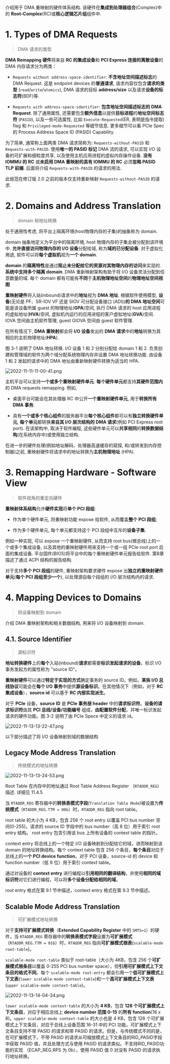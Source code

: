 
介绍用于 DMA 重映射的硬件体系结构. 该硬件在**集成到处理器组合**(Complex)中的 **Root-Complex**(RC)或**核心逻辑芯片组**组件中.

# 1. Types of DMA Requests

> DMA 请求的类型

**DMA Remapping 硬件**将来自 **RC 的集成设备**和 **PCI Express 连接的离散设备**的 DMA 内存请求分为两类：

* `Requests without address-space-identifier`: **不含地址空间描述标志**的 DMA Request. 这是 endpoint devices 的**普通请求**, 请求内容仅包含**请求的类型** (`read`/`write`/`atomics`), DMA 请求的目标 **address/size** 以及请求**设备的标志符**(BDF)等.

* `Requests with address-space-identifier`: **包含地址空间描述标志的 DMA Request**. 除了通用属性, 还需要包含**额外信息**以提供**目标进程**的**地址空间标志符** (`PASID`), 以及一些可选属性, 比如 `Execute-Requested`(ER, 表明是指令提取) flag 和 `Privileged-mode-Requested` 等细节信息. 更多细节可以看 PCIe Spec 的 Process Address Space ID (PASID) Capability.

为了简单, 通常称上面两类 DMA 请求简称为: `Requests-without-PASID` 和 `Requests-with-PASID`. 使用**唯一的 PASID 标记** DMA 流的请求, 可以实现 I/O 设备的可扩展和细粒度共享, 以及使用主机应用进程的虚拟内存操作设备.  **没有 IOMMU 的 RC** 或**未启用 DMA 重映射的具有 IOMMU 的 RC** 必须**忽略 PASID TLP 前缀**. 后面将介绍 `Requests-with-PASID` 的请求的用法.

此规范在修订版 2.0 之前的版本仅支持重新映射 `Requests-without-PASID` 的请求.

# 2. Domains and Address Translation

> domain 和地址转换

处于通用性考虑, 将平台上隔离环境(host物理内存的子集)的抽象称为 domain.

domain 抽象地定义为平台中的隔离环境, host 物理内存的子集会被分配到该环境中. **允许直接访问物理内存的 I/O 设备**分配给域, 称为**域的已分配设备**. 对于虚拟化用途, 软件可以将**每个虚拟机**视为**一个 domain**.

**domain** 的**隔离特性**是通过**阻止未分配给它的资源对其物理内存的访问**来实现的. **系统中支持多个隔离 domain**. DMA 重新映射架构有助于将 I/O 设备灵活分配到任意数量的域. 每个 domain 都有可能有**不同**于**主机物理地址空间**的**物理地址空间视图**

**重映射硬件**​​将入站(inbound)请求中的**地址**视为 **DMA 地址**. 根据软件使用模型, **设备**(无论是 PF、SR-IOV VF 还是 SIOV 可分配设备接口 (ADI))**的 DMA 地址空间**可能是该设备所属 guest 的物理地址(**GPA**)空间, 执行 DMA 请求的 host 应用进程的虚拟地址(**HVA**)空间, 虚拟机内运行的应用进程的客户虚拟地址(**GVA**)空间. IOVA 空间由主机软件管理, guest GIOVA 空间由 guest 软件管理.

在所有情况下, **DMA 重映射**都会将 **I/O 设备**发出的 **DMA 请求**中的**地址**转换为其相应的主机物理地址(**HPA**).

图 3-1 说明了 DMA 地址转换. I/O 设备 1 和 2 分别分配给 domain 1 和 2. 负责创建和管理域的软件为两个域分配系统物理内存并设置 DMA 地址转换功能. 由设备 1 和 2 发起的请求中的 DMA 地址由重新映射硬件转换为适当的 HPA.

![2022-11-11-11-00-41.png](./images/2022-11-11-11-00-41.png)

主机平台可以支持**一个或多个重映射硬件单元**. **每个硬件单元**都支持**其硬件范围内**的 DMA requests remapping. 例如,

* 桌面平台可能会在其处理器 RC 中公开**一个重映射硬件单元**, 用于**转换所有 DMA 事务**.

* 具有**一个或多个核心组件**的服务器平台**每个核心组件**都可以有**独立转换硬件单元**, **每个单元**都转换**来自其 I/O 层次结构的 DMA 请求**(例如 PCI Express root port). 在该架构中, 取决于软件编程, 这些硬件单元可以**共享相同**的**转换数据结构**(在系统内存中)或使用独立结构.

在进一步的硬件处理(例如地址解码、处理器高速缓存的窥探, 和/或转发到内存控制器)之前, 重映射硬件​​将请求中的地址转换为**主机物理地址** (HPA).

# 3. Remapping Hardware - Software View

> 软件视角的重定向硬件

**重映射体系结构**允许**硬件实现**将**单个 PCI 段组**:

* 作为单个硬件单元, 将重映射功能 expose 给软件, 从而覆盖**整个 PCI 段组**;

* 作为多个硬件单元, 每个单元都支持这个 PCI 段组中互斥的**设备子集**.

例如一种实现, 可以 expose 一个重映射硬件, 从而支持 root bus(根总线)上的一个或多个集成设备, 以及其他的重映射硬件用来支持一个或一组 PCIe root port 后面的集成设备. 平台固件(BIOS)将平台中的每个重映射硬件单元报告给软件. 第8章描述了通过 ACPI 结构的报告结构.

对于支持**多个 PCI 段组**的硬件, 重映射架构要求硬件 expose 出**独立的重映射硬件单元**(**每个 PCI 段组至少一个**), 以处理源自每个段组的 I/O 层次结构内的请求.

# 4. Mapping Devices to Domains

> 将设备映射到 domain

介绍 DMA 重映射架构和相关数据结构, 用来将 I/O 设备映射到 domain.

## 4.1. Source Identifier

> 源标识符

**地址转换硬件**上的**每个**入站(inbound)**请求**都需要**标识发起请求的设备**。标识 I/O 事务发起方的属性称为 "source ID"。

**重映射硬件**可以通过**特定于实现的方式**确定事务的 source ID。例如，**某些 I/O 总线协议**可能会在**每个 I/O 事务**中提供**源设备标识**。在其他情况下（例如，对于 **RC 集成设备**），**source id** 可以基于 **RC 内部实现派生**。

对于 **PCIe** 设备，**source ID** 是 **PCIe 事务层 header** 中的**请求标识符**。**设备的请求标识符**由其 **PCI 总线/设备/功能编号** 组成，**由配置软件分配**，并唯一标识发起请求的硬件功能。图 3-2 说明了由 PCIe Spece 中定义的请求 id。

![2022-11-13-13-22-47.png](./images/2022-11-13-13-22-47.png)

以下部分描述了将 I/O 设备映射到域的数据结构

## Legacy Mode Address Translation

> 传统模式的地址转换

![2022-11-13-13-24-53.png](./images/2022-11-13-13-24-53.png)

Root Table 在内存中的地址通过 Root Table Address Register （`RTADDR_REG`）描述. 详细见 11.4.5

当 `RTADDR_REG` 寄存器中的**转换表模式字段**(`Translation Table Mode`)被设置为**传统模式**（`RTADDR_REG.TTM = 00b`）时，`RTADDR_REG` 指向 root table。

root table 的大小为 4 KB，包含 256 个 root entry 以覆盖 PCI bus number 空间(0-255)。请求的 source ID 字段中的 bus number（高 8 位）用于索引 root entry 结构。 root entry 包含引用该 bus 上所有设备的 context table 的指针。

context entry 将总线上的一个特定 I/O 设备映射到分配给它的域，进而映射到该 domain 的地址转换结构。每个 context table 包含 256 个条目，**每个条目**对应于总线上的**一个 PCI device function**。对于 PCI 设备，source-id 的 device 和 function number（低 8 位）用于索引 context table。

通过对设备的 **context entry** 进行编程以**引用相同的翻译结构**，并使用**相同的域标识符**对它们进行编程，可以将**多个设备分配给相同的域**。

root entry 格式在第 9.1 节中描述，context entry 格式在第 9.3 节中描述。

## Scalable Mode Address Translation

> 可扩展模式地址转换

对于**支持可扩展模式转换**（**Extended Capability Register** 中的 `SMTS=1`）的硬件，当 `RTADDR_REG` 寄存器中的**转换表模式字段**设置为**可扩展模式**（`RTADDR_REG.TTM = 01b`）时，`RTADDR_REG` 指向**可扩展模式根表**(`scalable-mode root-table`)。

`scalable-mode root-table` 类似于 root-table（大小为 4KB，包含 256 个**可扩展模式根条目**以覆盖 0-255 PCI bus number space），但**引用可扩展模式上下文条目的格式不同**。每个 `scalable-mode root-entry` 都会引用一个**低可扩展模式上下文表**(`lower scalable-mode context-table`)和一个**高可扩展模式上下文表**(`upper scalable-mode context-table`)。

![2022-11-13-14-04-34.png](./images/2022-11-13-14-04-34.png)

`lower scalable-mode context-table` 的大小为 **4 KB**，包含 **128 个可扩展模式上下文条目**，对应于相应总线上 **device number 范围 0-15** 的**所有 function**(16 x 8)。`upper scalable-mode context-table` 的大小也是 4 KB，包含 128 个可扩展模式上下文条目，对应于总线上设备范围 16-31 中的 PCI 功能。可扩展模式上下文条目支持不带 PASID 的请求和带 PASID 的请求。但是，与传统模式不同的是，在可扩展模式下，不带 PASID 的请求从可缩放模式上下文条目的RID_PASID字段中获取 PASID 值，并且处理方式与使用 PASID 的请求类似。不支持RID_PASID功能的实现 （ECAP_REG.RPS 为 0b），使用 PASID 值 0 对没有 PASID 的请求执行地址转换。

